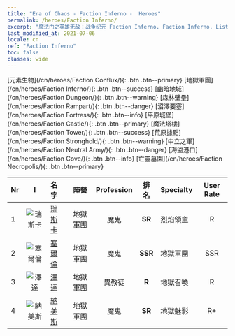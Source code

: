 ```yaml
---
title: "Era of Chaos - Faction Inferno -  Heroes"
permalink: /heroes/Faction Inferno/
excerpt: "魔法门之英雄无敌：战争纪元 Faction Inferno. Faction Inferno. List of Faction  in Era of Chaos"
last_modified_at: 2021-07-06
locale: cn
ref: "Faction Inferno"
toc: false
classes: wide
---
```

 [元素生物](/cn/heroes/Faction Conflux/){: .btn .btn--primary} [地獄軍團](/cn/heroes/Faction Inferno/){: .btn .btn--success} [幽暗地城](/cn/heroes/Faction Dungeon/){: .btn .btn--warning} [森林壁壘](/cn/heroes/Faction Rampart/){: .btn .btn--danger} [沼澤要塞](/cn/heroes/Faction Fortress/){: .btn .btn--info} [平原城堡](/cn/heroes/Faction Castle/){: .btn .btn--primary} [魔法塔樓](/cn/heroes/Faction Tower/){: .btn .btn--success} [荒原據點](/cn/heroes/Faction Stronghold/){: .btn .btn--warning} [中立之軍](/cn/heroes/Faction Neutral Army/){: .btn .btn--danger} [海盜港口](/cn/heroes/Faction Cove/){: .btn .btn--info} [亡靈墓園](/cn/heroes/Faction Necropolis/){: .btn .btn--primary} 

  | Nr |  I |    名字    |  陣營  |  Profession   |  排名  |    Specialty     | User Rate  | 
  |:---|:--:|:-----------|:-------:|:-------------:|:------:|:-----------------|:----:|
  | 1 | ![瑞斯卡](/images/h/h_Rashka.jpg) | [瑞斯卡](/cn/heroes/Rashka/) | 地獄軍團 | 魔鬼 | **SR** |  烈焰領主 | R |
  | 2 | ![塞爾倫](/images/h/h_Xeron.jpg) | [塞爾倫](/cn/heroes/Xeron/) | 地獄軍團 | 魔鬼 | **SSR** |  地獄軍團 | SSR |
  | 3 | ![澤達](/images/h/h_Zydar.jpg) | [澤達](/cn/heroes/Zydar/) | 地獄軍團 | 異教徒 | **R** |  地獄召喚 | R |
  | 4 | ![納美斯](/images/h/h_Nymus.jpg) | [納美斯](/cn/heroes/Nymus/) | 地獄軍團 | 魔鬼 | **SR** |  地獄魅影 | R+ |
